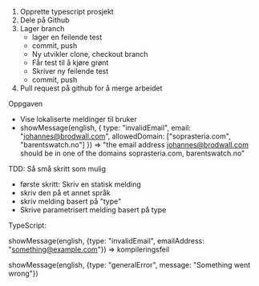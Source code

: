 

1. Opprette typescript prosjekt
2. Dele på Github
3. Lager branch
   * lager en feilende test
   * commit, push
   * Ny utvikler clone, checkout branch
   * Får test til å kjøre grønt
   * Skriver ny feilende test
   * commit, push
4. Pull request på github for å merge arbeidet

Oppgaven

* Vise lokaliserte meldinger til bruker
* showMessage(english, {
    type: "invalidEmail", email: "johannes@brodwall.com", allowedDomain: ["soprasteria.com", "barentswatch.no"]
  }) => "the email address johannes@brodwall.com should be in one of the domains soprasteria.com, barentswatch.no"

TDD: Så små skritt som mulig
* første skritt: Skriv en statisk melding
* skriv den på et annet språk
* skriv melding basert på "type"
* Skrive parametrisert melding basert på type

TypeScript:

showMessage(english, {type: "invalidEmail", emailAddress: "something@example.com"}) => kompileringsfeil

showMessage(english, {type: "generalError", message: "Something went wrong"})
